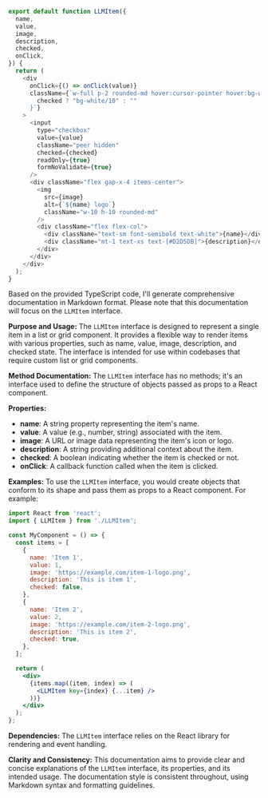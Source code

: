 ```javascript
export default function LLMItem({
  name,
  value,
  image,
  description,
  checked,
  onClick,
}) {
  return (
    <div
      onClick={() => onClick(value)}
      className={`w-full p-2 rounded-md hover:cursor-pointer hover:bg-white/10 ${
        checked ? "bg-white/10" : ""
      }`}
    >
      <input
        type="checkbox"
        value={value}
        className="peer hidden"
        checked={checked}
        readOnly={true}
        formNoValidate={true}
      />
      <div className="flex gap-x-4 items-center">
        <img
          src={image}
          alt={`${name} logo`}
          className="w-10 h-10 rounded-md"
        />
        <div className="flex flex-col">
          <div className="text-sm font-semibold text-white">{name}</div>
          <div className="mt-1 text-xs text-[#D2D5DB]">{description}</div>
        </div>
      </div>
    </div>
  );
}

```
Based on the provided TypeScript code, I'll generate comprehensive documentation in Markdown format. Please note that this documentation will focus on the `LLMItem` interface.

**Purpose and Usage:**
The `LLMItem` interface is designed to represent a single item in a list or grid component. It provides a flexible way to render items with various properties, such as name, value, image, description, and checked state. The interface is intended for use within codebases that require custom list or grid components.

**Method Documentation:**
The `LLMItem` interface has no methods; it's an interface used to define the structure of objects passed as props to a React component.

**Properties:**

* **name**: A string property representing the item's name.
* **value**: A value (e.g., number, string) associated with the item.
* **image**: A URL or image data representing the item's icon or logo.
* **description**: A string providing additional context about the item.
* **checked**: A boolean indicating whether the item is checked or not.
* **onClick**: A callback function called when the item is clicked.

**Examples:**
To use the `LLMItem` interface, you would create objects that conform to its shape and pass them as props to a React component. For example:

```jsx
import React from 'react';
import { LLMItem } from './LLMItem';

const MyComponent = () => {
  const items = [
    {
      name: 'Item 1',
      value: 1,
      image: 'https://example.com/item-1-logo.png',
      description: 'This is item 1',
      checked: false,
    },
    {
      name: 'Item 2',
      value: 2,
      image: 'https://example.com/item-2-logo.png',
      description: 'This is item 2',
      checked: true,
    },
  ];

  return (
    <div>
      {items.map((item, index) => (
        <LLMItem key={index} {...item} />
      ))}
    </div>
  );
};
```

**Dependencies:**
The `LLMItem` interface relies on the React library for rendering and event handling.

**Clarity and Consistency:**
This documentation aims to provide clear and concise explanations of the `LLMItem` interface, its properties, and its intended usage. The documentation style is consistent throughout, using Markdown syntax and formatting guidelines.